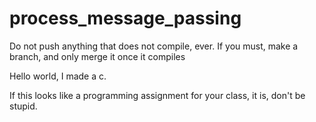 process_message_passing
========

Do not push anything that does not compile, ever. If you must, make a branch, and only merge it once it compiles

Hello world, I made a c.

If this looks like a programming assignment for your class, it is, don't be stupid.
